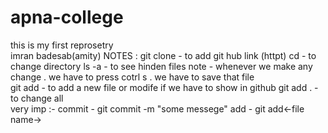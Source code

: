 # apna-college
this is my first reprosetry
<br>
imran badesab(amity)
NOTES : 
git clone - to add git hub link (httpt)
cd - to change directory
ls -a - to see hinden files
note - whenever we make any change . we have to press cotrl s . we have to save that file
<br>
git add - to add a new file or modife if we have to show in github
git add . - to change all
<br>
very imp :-
commit - git commit -m "some messege"
add - git add<-file name->
